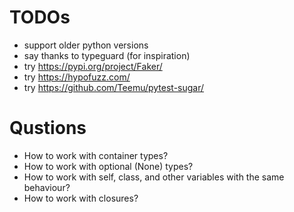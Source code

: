 
# TODOs

- support older python versions
- say thanks to typeguard (for inspiration)
- try https://pypi.org/project/Faker/
- try https://hypofuzz.com/
- try https://github.com/Teemu/pytest-sugar/


# Qustions

- How to work with container types?
- How to work with optional (None) types?
- How to work with self, class, and other variables with the same behaviour?
- How to work with closures?
